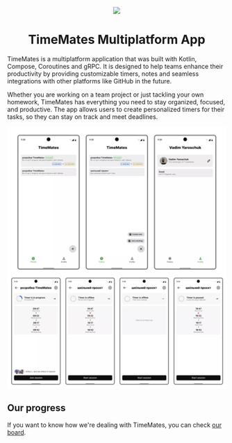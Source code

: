 <p align="center">
  <img width="200px" src="docs/images/app_icon_animated.gif" />
  <h1 align="center">TimeMates Multiplatform App</h1>
</p>

TimeMates is a multiplatform application that was built with Kotlin, Compose,
Coroutines and gRPC. It is designed to help teams enhance their productivity by providing customizable timers,
notes and seamless integrations with other platforms like GitHub in the future.

Whether you are working on a team project or just tackling your own homework, TimeMates has everything you need to
stay organized, focused, and productive. The app allows users to create personalized timers for their tasks,
so they can stay on track and meet deadlines.

<p align="center">
  <img src="docs/images/preview_main_screen.webp" />
  <img src="docs/images/preview_timer_screen.webp" />
</p>

## Our progress
If you want to know how we're dealing with TimeMates, you can check [our
board](https://github.com/orgs/timemates/projects/3/views/2).
